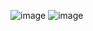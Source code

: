 ![image](https://github.com/mano2102/skcet-sample/assets/112633959/d19b50dc-c349-4e2a-b6e3-69a28ef275ad)
![image](https://github.com/mano2102/skcet-sample/assets/112633959/ac8ed4b3-455e-41e7-91bd-7af1a398489c)
